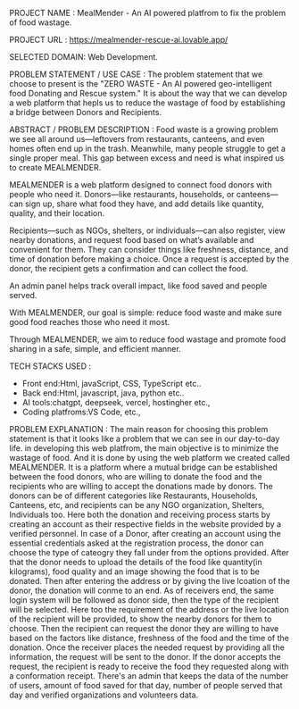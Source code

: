 PROJECT NAME : MealMender - An AI powered platfrom to fix the problem of food wastage.

PROJECT URL : https://mealmender-rescue-ai.lovable.app/

SELECTED DOMAIN: Web Development.

PROBLEM STATEMENT / USE CASE :
      The problem statement that we choose to present is the "ZERO WASTE - An AI powered geo-intelligent food Donating and Rescue system." It is about the way that we can develop a web platform that hepls us to reduce the wastage of food by establishing a bridge between Donors and Recipients.

ABSTRACT / PROBLEM DESCRIPTION : 
      Food waste is a growing problem we see all around us—leftovers from restaurants, canteens, and even homes often end up in the trash. Meanwhile, many people struggle to get a single proper meal. This gap between excess and need is what inspired us to create MEALMENDER.

MEALMENDER is a web platform designed to connect food donors with people who need it. Donors—like restaurants, households, or canteens—can sign up, share what food they have, and add details like quantity, quality, and their location.

Recipients—such as NGOs, shelters, or individuals—can also register, view nearby donations, and request food based on what’s available and convenient for them. They can consider things like freshness, distance, and time of donation before making a choice. Once a request is accepted by the donor, the recipient gets a confirmation and can collect the food.

An admin panel helps track overall impact, like food saved and people served.

With MEALMENDER, our goal is simple: reduce food waste and make sure good food reaches those who need it most.

Through MEALMENDER, we aim to reduce food wastage and promote food sharing in a safe, simple, and efficient manner.

TECH STACKS USED : 
 * Front end:Html, javaScript, CSS, TypeScript etc..
 * Back end:Html, javascript, java, python etc..
 * AI tools:chatgpt, deepseek, vercel, hostingher etc.,
 * Coding platfroms:VS Code, etc.,
   
PROBLEM EXPLANATION :
        The main reason for choosing this problem statement is that it looks like a problem that we can see in our day-to-day life. in developing this web platfrom, the main objective is to minimize the wastage of food. And it is done by using the web platform we created called MEALMENDER. It is a platform where a mutual bridge can be established between the food donors, who are willing to donate the food and the recipients who are willing to accept the donations made by donors. The donors can be of different categories like Restaurants, Households, Canteens, etc, and recipients can be any NGO organization, Shelters, Individuals too. Here both the donation and receiving process starts by creating an account as their respective fields in the website provided by a verified personnel. In case of a Donor, after creating an account using the essential credentials asked at the registration process, the donor can choose the type of cateogry they fall under from the options provided. After that the donor needs to upload the details of the food like quantity(in kilograms), food quality and an image showing the food that is to be donated. Then after entering the address or by giving the live lcoation of the donor, the donation will conme to an end. As of receivers end, the same login system will be followed as donor side, then the type of the recipient will be selected. Here too the requirement of the address or the live location of the recipient will be provided, to show the nearby donors for them to choose. Then the recipient can request the donor they are willing to have based on the factors like distance, freshness of the food and the time of the donation. Once the receiver places the needed request by providing all the information, the request will be sent to the donor. If the donor accepts the request, the recipient is ready to receive the food they requested along with a conformation receipt. There's an admin that keeps the data of the number of users, amount of food saved for that day, number of people served that day and verified organizations and volunteers data.
